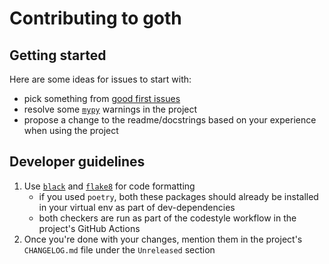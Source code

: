 # Contributing to goth

## Getting started
Here are some ideas for issues to start with:
- pick something from [good first issues](https://github.com/golemfactory/goth/issues?q=is%3Aissue+is%3Aopen+label%3A%22good+first+issue%22)
- resolve some [`mypy`](https://github.com/python/mypy) warnings in the project
- propose a change to the readme/docstrings based on your experience when using the project

## Developer guidelines
1. Use [`black`](https://github.com/psf/black/) and [`flake8`](https://flake8.pycqa.org/en/latest/) for code formatting
    - if you used `poetry`, both these packages should already be installed in your virtual env as part of dev-dependencies
    - both checkers are run as part of the codestyle workflow in the project's GitHub Actions
2. Once you're done with your changes, mention them in the project's `CHANGELOG.md` file under the `Unreleased` section
